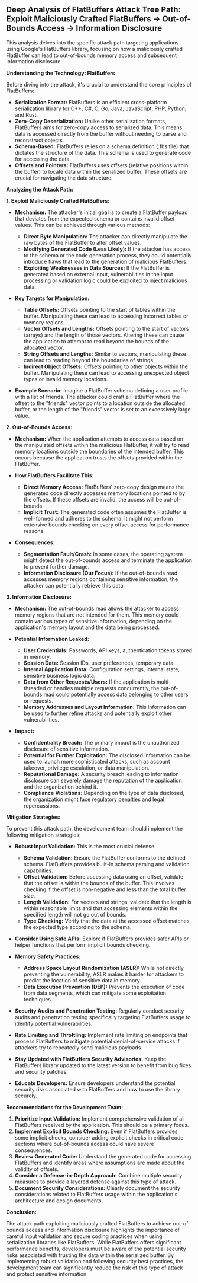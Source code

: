 ## Deep Analysis of FlatBuffers Attack Tree Path: Exploit Maliciously Crafted FlatBuffers -> Out-of-Bounds Access -> Information Disclosure

This analysis delves into the specific attack path targeting applications using Google's FlatBuffers library, focusing on how a maliciously crafted FlatBuffer can lead to out-of-bounds memory access and subsequent information disclosure.

**Understanding the Technology: FlatBuffers**

Before diving into the attack, it's crucial to understand the core principles of FlatBuffers:

* **Serialization Format:** FlatBuffers is an efficient cross-platform serialization library for C++, C#, C, Go, Java, JavaScript, PHP, Python, and Rust.
* **Zero-Copy Deserialization:** Unlike other serialization formats, FlatBuffers aims for zero-copy access to serialized data. This means data is accessed directly from the buffer without needing to parse and reconstruct objects.
* **Schema-Based:** FlatBuffers relies on a schema definition (.fbs file) that dictates the structure of the data. This schema is used to generate code for accessing the data.
* **Offsets and Pointers:** FlatBuffers uses offsets (relative positions within the buffer) to locate data within the serialized buffer. These offsets are crucial for navigating the data structure.

**Analyzing the Attack Path:**

**1. Exploit Maliciously Crafted FlatBuffers:**

* **Mechanism:** The attacker's initial goal is to create a FlatBuffer payload that deviates from the expected schema or contains invalid offset values. This can be achieved through various methods:
    * **Direct Byte Manipulation:**  The attacker can directly manipulate the raw bytes of the FlatBuffer to alter offset values.
    * **Modifying Generated Code (Less Likely):** If the attacker has access to the schema or the code generation process, they could potentially introduce flaws that lead to the generation of malicious FlatBuffers.
    * **Exploiting Weaknesses in Data Sources:** If the FlatBuffer is generated based on external input, vulnerabilities in the input processing or validation logic could be exploited to inject malicious data.

* **Key Targets for Manipulation:**
    * **Table Offsets:** Offsets pointing to the start of tables within the buffer. Manipulating these can lead to accessing incorrect tables or memory regions.
    * **Vector Offsets and Lengths:** Offsets pointing to the start of vectors (arrays) and the length of those vectors. Altering these can cause the application to attempt to read beyond the bounds of the allocated vector.
    * **String Offsets and Lengths:** Similar to vectors, manipulating these can lead to reading beyond the boundaries of strings.
    * **Indirect Object Offsets:** Offsets pointing to other objects within the buffer. Manipulating these can lead to accessing unexpected object types or invalid memory locations.

* **Example Scenario:** Imagine a FlatBuffer schema defining a user profile with a list of friends. The attacker could craft a FlatBuffer where the offset to the "friends" vector points to a location outside the allocated buffer, or the length of the "friends" vector is set to an excessively large value.

**2. Out-of-Bounds Access:**

* **Mechanism:** When the application attempts to access data based on the manipulated offsets within the malicious FlatBuffer, it will try to read memory locations outside the boundaries of the intended buffer. This occurs because the application trusts the offsets provided within the FlatBuffer.

* **How FlatBuffers Facilitate This:**
    * **Direct Memory Access:** FlatBuffers' zero-copy design means the generated code directly accesses memory locations pointed to by the offsets. If these offsets are invalid, the access will be out-of-bounds.
    * **Implicit Trust:** The generated code often assumes the FlatBuffer is well-formed and adheres to the schema. It might not perform extensive bounds checking on every offset access for performance reasons.

* **Consequences:**
    * **Segmentation Fault/Crash:** In some cases, the operating system might detect the out-of-bounds access and terminate the application to prevent further damage.
    * **Information Disclosure (Our Focus):**  If the out-of-bounds read accesses memory regions containing sensitive information, the attacker can potentially retrieve this data.

**3. Information Disclosure:**

* **Mechanism:** The out-of-bounds read allows the attacker to access memory regions that are not intended for them. This memory could contain various types of sensitive information, depending on the application's memory layout and the data being processed.

* **Potential Information Leaked:**
    * **User Credentials:** Passwords, API keys, authentication tokens stored in memory.
    * **Session Data:** Session IDs, user preferences, temporary data.
    * **Internal Application Data:** Configuration settings, internal state, sensitive business logic data.
    * **Data from Other Requests/Users:** If the application is multi-threaded or handles multiple requests concurrently, the out-of-bounds read could potentially access data belonging to other users or requests.
    * **Memory Addresses and Layout Information:** This information can be used to further refine attacks and potentially exploit other vulnerabilities.

* **Impact:**
    * **Confidentiality Breach:** The primary impact is the unauthorized disclosure of sensitive information.
    * **Potential for Further Exploitation:** The disclosed information can be used to launch more sophisticated attacks, such as account takeover, privilege escalation, or data manipulation.
    * **Reputational Damage:** A security breach leading to information disclosure can severely damage the reputation of the application and the organization behind it.
    * **Compliance Violations:** Depending on the type of data disclosed, the organization might face regulatory penalties and legal repercussions.

**Mitigation Strategies:**

To prevent this attack path, the development team should implement the following mitigation strategies:

* **Robust Input Validation:** This is the most crucial defense.
    * **Schema Validation:** Ensure the FlatBuffer conforms to the defined schema. FlatBuffers provides built-in schema parsing and validation capabilities.
    * **Offset Validation:** Before accessing data using an offset, validate that the offset is within the bounds of the buffer. This involves checking if the offset is non-negative and less than the total buffer size.
    * **Length Validation:** For vectors and strings, validate that the length is within reasonable limits and that accessing elements within the specified length will not go out of bounds.
    * **Type Checking:** Verify that the data at the accessed offset matches the expected type according to the schema.

* **Consider Using Safe APIs:** Explore if FlatBuffers provides safer APIs or helper functions that perform implicit bounds checking.

* **Memory Safety Practices:**
    * **Address Space Layout Randomization (ASLR):** While not directly preventing the vulnerability, ASLR makes it harder for attackers to predict the location of sensitive data in memory.
    * **Data Execution Prevention (DEP):** Prevents the execution of code from data segments, which can mitigate some exploitation techniques.

* **Security Audits and Penetration Testing:** Regularly conduct security audits and penetration testing specifically targeting FlatBuffers usage to identify potential vulnerabilities.

* **Rate Limiting and Throttling:** Implement rate limiting on endpoints that process FlatBuffers to mitigate potential denial-of-service attacks if attackers try to repeatedly send malicious payloads.

* **Stay Updated with FlatBuffers Security Advisories:** Keep the FlatBuffers library updated to the latest version to benefit from bug fixes and security patches.

* **Educate Developers:** Ensure developers understand the potential security risks associated with FlatBuffers and how to use the library securely.

**Recommendations for the Development Team:**

1. **Prioritize Input Validation:** Implement comprehensive validation of all FlatBuffers received by the application. This should be a primary focus.
2. **Implement Explicit Bounds Checking:**  Even if FlatBuffers provides some implicit checks, consider adding explicit checks in critical code sections where out-of-bounds access could have severe consequences.
3. **Review Generated Code:** Understand the generated code for accessing FlatBuffers and identify areas where assumptions are made about the validity of offsets.
4. **Consider a Defense-in-Depth Approach:** Combine multiple security measures to provide a layered defense against this type of attack.
5. **Document Security Considerations:** Clearly document the security considerations related to FlatBuffers usage within the application's architecture and design documents.

**Conclusion:**

The attack path exploiting maliciously crafted FlatBuffers to achieve out-of-bounds access and information disclosure highlights the importance of careful input validation and secure coding practices when using serialization libraries like FlatBuffers. While FlatBuffers offers significant performance benefits, developers must be aware of the potential security risks associated with trusting the data within the serialized buffer. By implementing robust validation and following security best practices, the development team can significantly reduce the risk of this type of attack and protect sensitive information.

